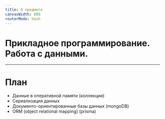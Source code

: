 ```yaml
---
title: О предмете
canvasWidth: 800
routerMode: hash
---
```


# Прикладное программирование. Работа с данными. 

---

# План

- Данные в оперативной памяти (коллекции)
- Сериализация данных
- Документо-ориентированные базы данных (mongoDB)
- ORM (object relational mapping) (prisma)

